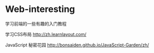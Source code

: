 # Web-interesting
学习前端的一些有趣的入门教程

学习CSS布局  http://zh.learnlayout.com/


JavaScript 秘密花园  http://bonsaiden.github.io/JavaScript-Garden/zh/
